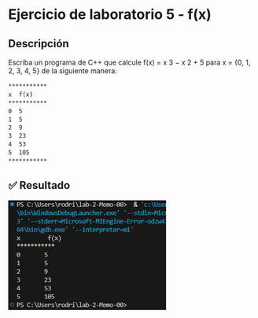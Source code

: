 # Ejercicio de laboratorio 5 - f(x)

## Descripción

Escriba un programa de C++ que calcule f(x) = x 3 − x 2 + 5 para x = {0, 1, 2, 3, 4, 5} de la siguiente manera:

```cmd
***********
x  f(x)
***********
0  5
1  5
2  9
3  23
4  53
5  105
***********
```
## ✅ Resultado
![Resultado](./image5.png)
